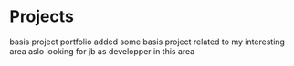 # Projects
basis project portfolio
added some basis project related to my interesting area
aslo looking for jb as developper in this area
